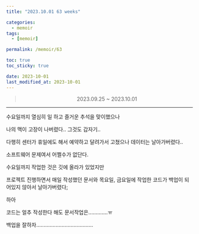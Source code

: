 ```yaml
---
title: "2023.10.01 63 weeks"

categories:
  - memoir
tags:
  - [memoir]

permalink: /memoir/63

toc: true
toc_sticky: true

date: 2023-10-01
last_modified_at: 2023-10-01
---
```


> <center> 2023.09.25 ~ 2023.10.01 </center>

---

수요일까지 열심히 일 하고 즐거운 추석을 맞이했으나

나의 맥이 고장이 나버렸다.. 그것도 갑자기..

다행히 센터가 휴일에도 해서 예약하고 달려가서 고쳤으나 데이터는 날아가버렸다..

소프트웨어 문제여서 어쩔수가 없단다.

수요일까지 작업한 것은 깃에 올라가 있었지만

프로젝트 진행하면서 매일 작성했던 문서와 목요일, 금요일에 작업한 코드가 백업이 되어있지 않아서 날아가버렸다;

하아

코드는 얼추 작성한다 해도 문서작업은.............ㅠ

백업을 잘하자......................................
